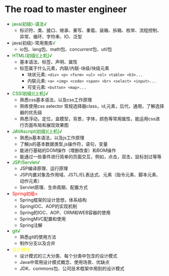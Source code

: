 # The road to master engineer

- <span style="color: green">java(初级)-语法√</span>
    - 标识符、类、接口、继承、重写、重载、装箱、拆箱、枚举、流程控制、异常、循环、字符串、IO、泛型
- java(初级)-常用类库<span style="color: green">√</span>
    - io包、lang包、math包、concurrent包、util包
- <span style="color: green">HTML(初级)[上机]√</span>
    - 基本语法、标签、声明、属性
    - 标签属于什么元素，内联/内联-块级/块级元素
        - 块状元素: `<div> <p> <form> <ul> <ol> <table> <h3>...`
        - 内联元素: `<a> <img> <code> <span> <br> <select> <input>...`
        - 可变元素: `<button> <map>...`
- <span style="color: green">CSS(初级)[上机]√</span>
    - 熟悉css基本语法，以及css工作原理
    - 熟练使用css selector 常规选择器class，id,元素，后代，通用，了解选择器的优先级
    - 熟悉浮动，定位，盒模型，背景，字体，颜色等常用属性，能运用css进行页面布局和展现效果图
- <span style="color: green">JAVAscript(初级)[上机]√</span>
    - 熟悉js基本语法，以及js工作原理
    - 了解js的基本数据类型,js操作符，语句，变量
    - 能进行基础的DOM操作（增删改查）和BOM操作
    - 能通过一些事件进行简单的页面交互，例如，点击，双击，鼠标划过等等
- <span style="color: green">JSP/Servlet√</span>
    - JSP编译原理、运行原理
    - JSP内置对象及作用域、JSTL/EL表达式、元素（指令元素、脚本元素、动作元素）
    - Servlet原理、生命周期、配置方式
- <span style="color: red">Spring初级×</span>
    - Spring框架的设计思想，体系结构
    - SpringIOC、AOP的实现机制
    - Spring的IOC、AOP、ORM和WEB容器的使用
    - SpringMVC配置和使用
    - Spring注解
- <span style="color: green">git√</span>
    - 熟悉git的使用方法
    - 制作分支以及合并
- <span style="color: yellow">设计模式...</span>
    - 设计模式的三大分类、每个分类中包含的设计模式
    - Java中常用设计模式概念、使用场景、优缺点
    - JDK、commons包、公司技术框架中用到的设计模式
